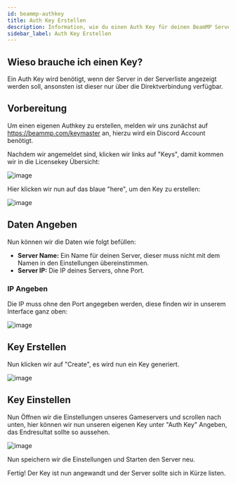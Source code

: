 ```yaml
---
id: beammp-authkey
title: Auth Key Erstellen
description: Information, wie du einen Auth Key für deinen BeamMP Server von ZAP-Hosting erstellen kannst  - ZAP-Hosting.com Dokumentation
sidebar_label: Auth Key Erstellen
---
```


## Wieso brauche ich einen Key?

Ein Auth Key wird benötigt, wenn der Server in der Serverliste angezeigt werden soll, ansonsten ist dieser nur über die Direktverbindung verfügbar.

## Vorbereitung
Um einen eigenen Authkey zu erstellen, melden wir uns zunächst auf https://beammp.com/keymaster an, hierzu wird ein Discord Account benötigt.

Nachdem wir angemeldet sind, klicken wir links auf "Keys", damit kommen wir in die Licensekey Übersicht:

![image](https://user-images.githubusercontent.com/26007280/189705604-ce575468-03a5-4065-abf0-313f3623e5a1.png)

Hier klicken wir nun auf das blaue "here", um den Key zu erstellen:

![image](https://user-images.githubusercontent.com/26007280/189705633-132584db-3f51-4933-868a-fb82881a6f67.png)


## Daten Angeben

Nun können wir die Daten wie folgt befüllen:

- **Server Name:** Ein Name für deinen Server, dieser muss nicht mit dem Namen in den Einstellungen übereinstimmen.
- **Server IP:** Die IP deines Servers, ohne Port.


### IP Angeben

Die IP muss ohne den Port angegeben werden, diese finden wir in unserem Interface ganz oben:

![image](https://user-images.githubusercontent.com/26007280/189705664-8458d98d-bf62-4d03-8f6b-eb32092a6226.png)

## Key Erstellen

Nun klicken wir auf "Create", es wird nun ein Key generiert.

![image](https://user-images.githubusercontent.com/26007280/189705699-97bdd07c-3892-47ff-8259-74e54ee4a0b3.png)

## Key Einstellen

Nun Öffnen wir die Einstellungen unseres Gameservers und scrollen nach unten, hier können wir nun unseren eigenen Key unter "Auth Key" Angeben, das Endresultat sollte so aussehen.

![image](https://user-images.githubusercontent.com/26007280/189705727-b2130512-f68a-485a-91b2-6a76fdedc311.png)

Nun speichern wir die Einstellungen und Starten den Server neu.

Fertig! Der Key ist nun angewandt und der Server sollte sich in Kürze listen.
